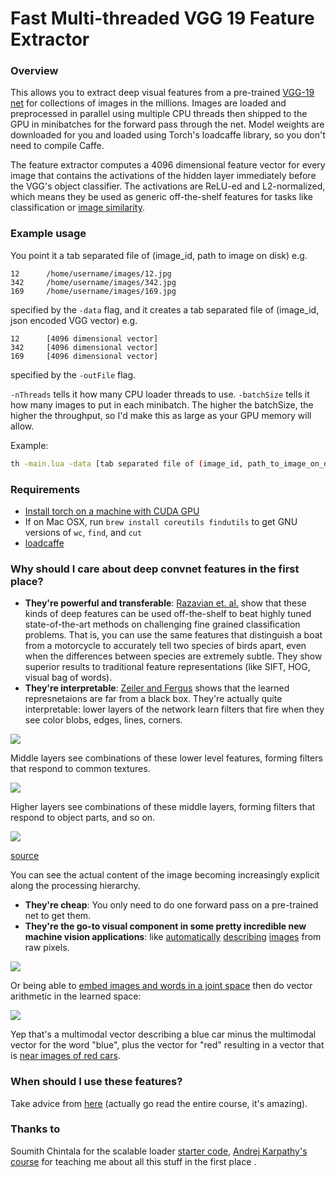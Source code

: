 # Fast Multi-threaded VGG 19 Feature Extractor

### Overview
This allows you to extract deep visual features from a pre-trained [VGG-19 net](http://arxiv.org/abs/1409.1556) for collections of images in the millions. Images are loaded and preprocessed in parallel using multiple CPU threads then shipped to the GPU in minibatches for the forward pass through the net. Model weights are downloaded for you and loaded using Torch's loadcaffe library, so you don't need to compile Caffe.

The feature extractor computes a 4096 dimensional feature vector for every image that contains the activations of the hidden layer immediately before the VGG's object classifier. The activations are ReLU-ed and L2-normalized, which means they be used as generic off-the-shelf features for tasks like classification or [image similarity](http://arxiv.org/abs/1505.07647).

### Example usage
You point it a tab separated file of (image_id, path to image on disk) e.g.
```
12      /home/username/images/12.jpg
342     /home/username/images/342.jpg
169     /home/username/images/169.jpg
```

specified by the ```-data``` flag, and it creates a tab separated file of (image_id, json encoded VGG vector) e.g.
```
12      [4096 dimensional vector]
342     [4096 dimensional vector]
169     [4096 dimensional vector]
```
specified by the ```-outFile``` flag.

```-nThreads``` tells it how many CPU loader threads to use. ```-batchSize``` tells it how many images to put in each minibatch. The higher the batchSize, the higher the throughput, so I'd make this as large as your GPU memory will allow.

Example:
```bash
th -main.lua -data [tab separated file of (image_id, path_to_image_on_disk)] -outFile out_vecs -nThreads 8 -batchSize 128
```

### Requirements
- [Install torch on a machine with CUDA GPU](http://torch.ch/docs/getting-started.html#_)
- If on Mac OSX, run `brew install coreutils findutils` to get GNU versions of `wc`, `find`, and `cut`
- [loadcaffe](https://github.com/szagoruyko/loadcaffe)


### Why should I care about deep convnet features in the first place?
- **They're powerful and transferable**: [Razavian et. al.](http://arxiv.org/pdf/1403.6382v3.pdf) show that these kinds of deep features can be used off-the-shelf to beat highly tuned state-of-the-art methods on challenging fine grained classification problems. That is, you can use the same features that distinguish a boat from a motorcycle to accurately tell two species of birds apart, even when the differences between species are extremely subtle. They show superior results to traditional feature representations (like SIFT, HOG, visual bag of words).
- **They're interpretable**: [Zeiler and Fergus](http://arxiv.org/abs/1311.2901) shows that the learned represnetaions are far from a black box. They're actually quite interpretable: lower layers of the network learn filters that fire when they see color blobs, edges, lines, corners.

![](https://github.com/coreylynch/vgg-19-feature-extractor/blob/master/resources/LowerLayers.png)

Middle layers see combinations of these lower level features, forming filters that respond to common textures. 

![](https://github.com/coreylynch/vgg-19-feature-extractor/blob/master/resources/MiddleLayers.png)

Higher layers see combinations of these middle layers, forming filters that respond to object parts, and so on. 

![](https://github.com/coreylynch/vgg-19-feature-extractor/blob/master/resources/HigherLayers.png)

[source](https://courses.cs.washington.edu/courses/cse590v/14au/cse590v_dec5_DeepVis.pdf)

You can see the actual content of the image becoming increasingly explicit along the processing hierarchy.
- **They're cheap**: You only need to do one forward pass on a pre-trained net to get them.
- **They're the go-to visual component in some pretty incredible new machine vision applications**: like [automatically](http://cs.stanford.edu/people/karpathy/deepimagesent/) [describing](http://arxiv.org/abs/1411.4555) [images](http://arxiv.org/abs/1412.6632) from raw pixels. 

![](https://github.com/coreylynch/vgg-19-feature-extractor/blob/master/resources/captionGeneration.png)

Or being able to [embed images and words in a joint space](http://arxiv.org/abs/1411.2539) then do vector arithmetic in the learned space:

![](https://github.com/coreylynch/vgg-19-feature-extractor/blob/master/resources/multimodalEmbed.png)

Yep that's a multimodal vector describing a blue car minus the multimodal vector for the word "blue", plus the vector for "red" resulting in a vector that is [near images of red cars](https://media.giphy.com/media/EldfH1VJdbrwY/giphy.gif).

### When should I use these features?
Take advice from [here](http://cs231n.github.io/transfer-learning/#tf) (actually go read the entire course, it's amazing).

### Thanks to
Soumith Chintala for the scalable loader [starter code](https://github.com/soumith/imagenet-multiGPU.torch/blob/master/README.md), [Andrej Karpathy's course](http://cs231n.github.io) for teaching me about all this stuff in the first place .
